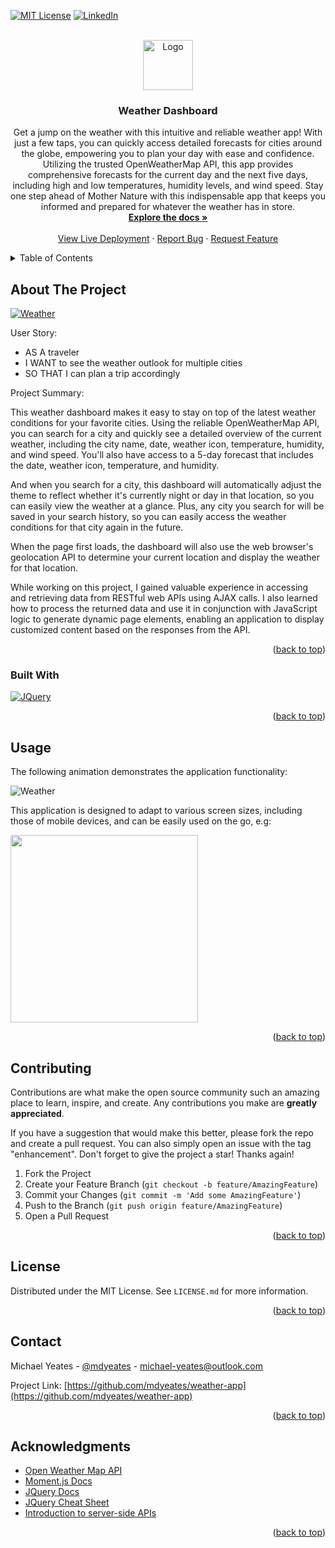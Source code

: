 <a name="readme-top"></a>

[![MIT License][license-shield]][license-url]
[![LinkedIn][linkedin-shield]][linkedin-url]

<!-- PROJECT LOGO -->
<br />
<div align="center">
  <a href="https://github.com/mdyeates/weather-app">
    <img src="assets/icons/sunrise.png" alt="Logo" width="80" height="80">
  </a>

<h3 align="center">Weather Dashboard</h3>

  <p align="center">
  Get a jump on the weather with this intuitive and reliable weather app! With just a few taps, you can quickly access detailed forecasts for cities around the globe, empowering you to plan your day with ease and confidence. Utilizing the trusted OpenWeatherMap API, this app provides comprehensive forecasts for the current day and the next five days, including high and low temperatures, humidity levels, and wind speed. Stay one step ahead of Mother Nature with this indispensable app that keeps you informed and prepared for whatever the weather has in store.

<br />
<a href="https://github.com/mdyeates/weather-app"><strong>Explore the docs »</strong></a>
<br />
<br />
<a href="https://mdyeates.github.io/weather-app/">View Live Deployment</a>
·
<a href="https://github.com/mdyeates/weather-app/issues">Report Bug</a>
·
<a href="https://github.com/mdyeates/weather-app/issues">Request Feature</a>

  </p>
</div>

<!-- TABLE OF CONTENTS -->
<details>
  <summary>Table of Contents</summary>
  <ol>
    <li>
      <a href="#about-the-project">About The Project</a>
      <ul>
        <li><a href="#built-with">Built With</a></li>
      </ul>
    </li>
        <li><a href="#usage">Usage</a></li>
    <li><a href="#contributing">Contributing</a></li>
    <li><a href="#license">License</a></li>
    <li><a href="#contact">Contact</a></li>
    <li><a href="#acknowledgments">Acknowledgments</a></li>
  </ol>
</details>

<!-- ABOUT THE PROJECT -->

## About The Project

[![Weather][product-screenshot]](https://mdyeates.github.io/weather-app/)

User Story:

- AS A traveler
- I WANT to see the weather outlook for multiple cities
- SO THAT I can plan a trip accordingly

Project Summary:

This weather dashboard makes it easy to stay on top of the latest weather conditions for your favorite cities. Using the reliable OpenWeatherMap API, you can search for a city and quickly see a detailed overview of the current weather, including the city name, date, weather icon, temperature, humidity, and wind speed. You'll also have access to a 5-day forecast that includes the date, weather icon, temperature, and humidity.

And when you search for a city, this dashboard will automatically adjust the theme to reflect whether it's currently night or day in that location, so you can easily view the weather at a glance. Plus, any city you search for will be saved in your search history, so you can easily access the weather conditions for that city again in the future.

When the page first loads, the dashboard will also use the web browser's geolocation API to determine your current location and display the weather for that location.

While working on this project, I gained valuable experience in accessing and retrieving data from RESTful web APIs using AJAX calls. I also learned how to process the returned data and use it in conjunction with JavaScript logic to generate dynamic page elements, enabling an application to display customized content based on the responses from the API.

<p align="right">(<a href="#readme-top">back to top</a>)</p>

### Built With

[![JQuery][jquery.com]][jquery-url]

<p align="right">(<a href="#readme-top">back to top</a>)</p>

## Usage

The following animation demonstrates the application functionality:

![Weather](assets/images/usagegif.gif)

This application is designed to adapt to various screen sizes, including those of mobile devices, and can be easily used on the go, e.g:

<img src="assets/images/mobile.png" width="300">

<p align="right">(<a href="#readme-top">back to top</a>)</p>

<!-- CONTRIBUTING -->

## Contributing

Contributions are what make the open source community such an amazing place to learn, inspire, and create. Any contributions you make are **greatly appreciated**.

If you have a suggestion that would make this better, please fork the repo and create a pull request. You can also simply open an issue with the tag "enhancement".
Don't forget to give the project a star! Thanks again!

1. Fork the Project
2. Create your Feature Branch (`git checkout -b feature/AmazingFeature`)
3. Commit your Changes (`git commit -m 'Add some AmazingFeature'`)
4. Push to the Branch (`git push origin feature/AmazingFeature`)
5. Open a Pull Request

<p align="right">(<a href="#readme-top">back to top</a>)</p>

<!-- LICENSE -->

## License

Distributed under the MIT License. See `LICENSE.md` for more information.

<p align="right">(<a href="#readme-top">back to top</a>)</p>

<!-- CONTACT -->

## Contact

Michael Yeates - [@mdyeates](https://twitter.com/mdyeates) - michael-yeates@outlook.com

Project Link: [https://github.com/mdyeates/weather-app](https://github.com/mdyeates/weather-app)

<p align="right">(<a href="#readme-top">back to top</a>)</p>

<!-- ACKNOWLEDGMENTS -->

## Acknowledgments

- [Open Weather Map API](https://openweathermap.org/api)
- [Moment.js Docs](https://momentjs.com/)
- [JQuery Docs](https://jquery.com/)
- [JQuery Cheat Sheet](https://htmlcheatsheet.com/jquery/)
- [Introduction to server-side APIs](https://www.codenewbie.org/blogs/an-intro-to-apis)

<p align="right">(<a href="#readme-top">back to top</a>)</p>

<!-- MARKDOWN LINKS & IMAGES -->

[license-shield]: https://img.shields.io/github/license/mdyeates/weather-app.svg?style=for-the-badge
[license-url]: https://github.com/mdyeates/weather-app/blob/main/LICENSE
[linkedin-shield]: https://img.shields.io/badge/-LinkedIn-black.svg?style=for-the-badge&logo=linkedin&colorB=555
[linkedin-url]: https://linkedin.com/in/mdyeates
[product-screenshot]: assets/images/screenshot.png
[jquery.com]: https://img.shields.io/badge/jQuery-0769AD?style=for-the-badge&logo=jquery&logoColor=white
[jquery-url]: https://jquery.com
